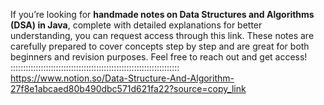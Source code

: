 If you’re looking for **handmade notes on Data Structures and Algorithms (DSA) in Java**, complete with detailed explanations for better understanding, you can request access through this link. These notes are carefully prepared to cover concepts step by step and are great for both beginners and revision purposes. Feel free to reach out and get access!
:::::::::::::::::::::::::::::::::::::::::::::::::::::::::::::::::::          
https://www.notion.so/Data-Structure-And-Algorithm-27f8e1abcaed80b490dbc571d621fa22?source=copy_link
